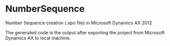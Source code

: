 # NumberSequence
Number Sequence creation (.xpo file) in Microsoft Dynamics AX 2012

The generated code is the output after exporting the project from Microsoft Dynamics AX to local machine.
